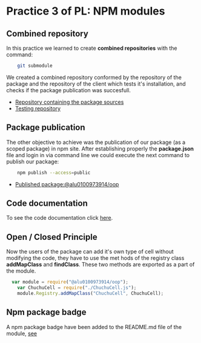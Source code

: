 # Practice 3 of PL: NPM modules
## Combined repository
In this practice we learned to create **combined repositories** with the command:
```bash
	git submodule
```
We created a combined repository conformed by the repository of the package and the repository of the client which tests it's installation, and checks if the package publication was succesfull.
* [Repository containing the package sources](https://github.com/ULL-ESIT-PL-1718/oop-alu0100973914.git)
* [Testing repository](https://github.com/ULL-ESIT-PL-1718/prueba-oop-alu0100973914.git)

## Package publication
The other objective to achieve was the publication of our package (as a scoped package)  in npm site. After establishing properly the **package.json** file and login in via command line we could execute the next command to publish our package:
```bash
	npm publish --access=public
```
* [Published package:@alu0100973914/oop](https://www.npmjs.com/package/@alu0100973914/oop)

## Code documentation
To see the code documentation click [here](https://ull-esit-pl-1718.github.io/oop-alu0100973914/).

## Open / Closed Principle
Now the users of the package can add it's own type of cell without modifying the code, they have to use the met
hods of the registry class **addMapClass** and **findClass**. These two methods are exported as a part of the module.
```js
  var module = require("@alu0100973914/oop");
	var ChuchuCell = require("./ChuchuCell.js");
	module.Registry.addMapClass("ChuchuCell", ChuchuCell);
```

## Npm package badge
A npm package badge have been added to the README.md file of the module, [see](https://github.com/ULL-ESIT-PL-1718/oop-alu0100973914.git)

